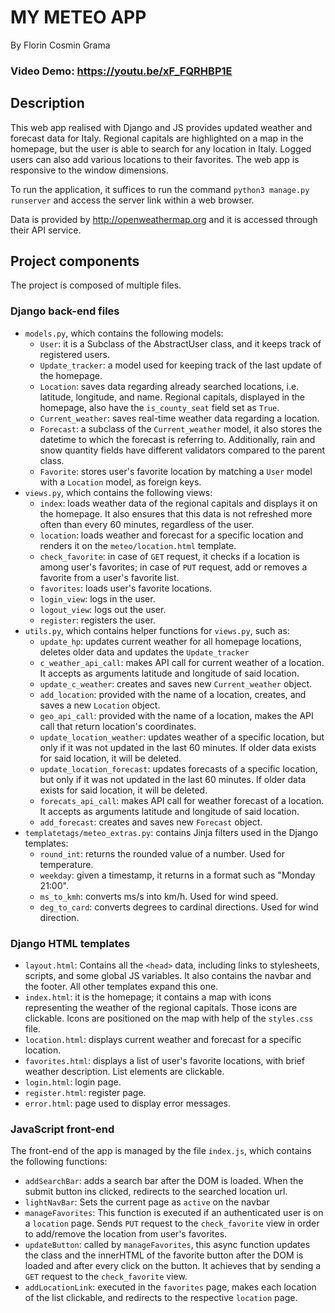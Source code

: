 # MY METEO APP

By Florin Cosmin Grama

### Video Demo: <https://youtu.be/xF_FQRHBP1E>

## Description

This web app realised with Django and JS provides updated weather and forecast data for Italy. Regional capitals are highlighted on a map in the homepage, but the user is able to search for any location in Italy. Logged users can also add various locations to their favorites. The web app is responsive to the window dimensions.

To run the application, it suffices to run the command `python3 manage.py runserver` and access the server link within a web browser.

Data is provided by <http://openweathermap.org> and it is accessed through their API service.

## Project components
The project is composed of multiple files.
### Django back-end files
- `models.py`, which contains the following models:
    - `User`: it is a Subclass of the AbstractUser class, and it keeps track of registered users.
    - `Update_tracker`: a model used for keeping track of the last update of the homepage.
    - `Location`: saves data regarding already searched locations, i.e. latitude, longitude, and name. Regional capitals, displayed in the homepage, also have the `is_county_seat` field set as `True`.
    - `Current_weather`: saves real-time weather data regarding a location.
    - `Forecast`: a subclass of the `Current_weather` model, it also stores the datetime to which the forecast is referring to. Additionally, rain and snow quantity fields have different validators compared to the parent class.
    - `Favorite`: stores user's favorite location by matching a `User` model with a `Location` model, as foreign keys.
- `views.py`, which contains the following views:
    - `index`: loads weather data of the regional capitals and displays it on the homepage. It also ensures that this data is not refreshed more often than every 60 minutes, regardless of the user.
    - `location`: loads weather and forecast for a specific location and renders it on the `meteo/location.html` template.
    - `check_favorite`: in case of `GET` request, it checks if a location is among user's favorites; in case of `PUT` request, add or removes a favorite from a user's favorite list.
    - `favorites`: loads user's favorite locations.
    - `login_view`: logs in the user.
    - `logout_view`: logs out the user.
    - `register`: registers the user.
- `utils.py`, which contains helper functions for `views.py`, such as:
    - `update_hp`: updates current weather for all homepage locations, deletes older data and updates the `Update_tracker`
    - `c_weather_api_call`: makes API call for current weather of a location. It accepts as arguments latitude and longitude of said location.
    - `update_c_weather`: creates and saves new `Current_weather` object.
    - `add_location`: provided with the name of a location, creates, and saves a new `Location` object.
    - `geo_api_call`: provided with the name of a location, makes the API call that return location's coordinates.
    - `update_location_weather`: updates weather of a specific location, but only if it was not updated in the last 60 minutes. If older data exists for said location, it will be deleted. 
    - `update_location_forecast`: updates forecasts of a specific location, but only if it was not updated in the last 60 minutes. If older data exists for said location, it will be deleted.
    - `forecats_api_call`: makes API call for weather forecast of a location. It accepts as arguments latitude and longitude of said location.
    - `add_forecast`: creates and saves new `Forecast` object.
- `templatetags/meteo_extras.py`: contains Jinja filters used in the Django templates:
    - `round_int`: returns the rounded value of a number. Used for temperature.
    - `weekday`: given a timestamp, it returns in a format such as "Monday 21:00".
    - `ms_to_kmh`: converts ms/s into km/h. Used for wind speed.
    - `deg_to_card`: converts degrees to cardinal directions. Used for wind direction.
### Django HTML templates
- `layout.html`: Contains all the `<head>` data, including links to stylesheets, scripts, and some global JS variables. It also contains the navbar and the footer. All other templates expand this one.
- `index.html`: it is the homepage; it contains a map with icons representing the weather of the regional capitals. Those icons are clickable. Icons are positioned on the map with help of the `styles.css` file.
- `location.html`: displays current weather and forecast for a specific location. 
- `favorites.html`: displays a list of user's favorite locations, with brief weather description. List elements are clickable.
- `login.html`: login page.
- `register.html`: register page.
- `error.html`: page used to display error messages.

### JavaScript front-end
The front-end of the app is managed by the file `index.js`, which contains the following functions:
- `addSearchBar`: adds a search bar after the DOM is loaded. When the submit button ins clicked, redirects to the searched location url.
- `lightNavBar`: Sets the current page as `active` on the navbar
- `manageFavorites`: This function is executed if an authenticated user is on a `location` page. Sends `PUT` request to the `check_favorite` view in order to add/remove the location from user's favorites.
- `updateButton`: called by `manageFavorites`, this async function updates the class and the innerHTML of the favorite button after the DOM is loaded and after every click on the button. It achieves that by sending a `GET` request to the `check_favorite` view. 
- `addLocationLink`: executed in the `favorites` page, makes each location of the list clickable, and redirects to the respective `location` page.
